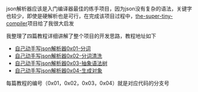 json解析器应该是入门编译器最佳的练手项目，因为json没有复杂的语法，关键字也较少，即使是硬解析也是可行，在完成该项目过程中，[the-super-tiny-compiler](https://github.com/jamiebuilds/the-super-tiny-compiler)项目给了我很大启发

我整理了四篇教程详细讲解了整个项目的开发思路，教程地址如下

- [自己动手写json解析器0x01-分词]()
- [自己动手写json解析器0x02-分词清洗]()
- [自己动手写json解析器0x03-抽象语法树]()
- [自己动手写json解析器0x04-生成对象]()

每篇教程的编号（0x01，0x02，0x03，0x04）就是对应代码的分支号
